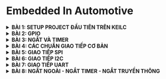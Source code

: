 # Embedded In Automotive

<details>
	<summary><strong>BÀI 1: SETUP PROJECT ĐẦU TIÊN TRÊN KEILC</strong></summary>

## BÀI 1: SETUP PROJECT ĐẦU TIÊN TRÊN KEILC
### 1. KeilC:
- Phần mềm được phát triển bởi công ti ARM.
- Tạo môi trường tạo ra để lập trình các ngôn ngữ C và Assembly. Có thể biên dịch các chương  
- Giúp biên dịch chương trình C/Assembly thành mã máy (.hex file) để máy tính có thể hiểu được và nạp vào các vi điều khiển.

### 2. Tạo project đầu tiên với KeilC
- Cần các thiết bị: STM32, ST-Link Driver
- Cài đặt thư viện chuẩn cho STM32, Tải Datasheet, Reference Manual.
- Các bước tạo project mới trên KeilC, thêm file và thư viện cần thiết. Các thao tác cơ bản trên KeilC (Build, Nạp, Debug Code,...).

### 3. Ví dụ Blink LED PC13
- Các bước thực hiện:
  + Cấp xung clock cho ngoại vi.
  + Cấu hình chân của ngoại vi.
  + Sử dụng ngoại vi.
- Tổng hợp địa chỉ các thanh ghi: ![image](https://github.com/user-attachments/assets/38423912-9bcc-4e0a-ab46-d0b449fa028f)
- B1: cấu hình thanh ghi RCC_APB2ENR để cấp clock cho ngoại vi:
  ![image](https://github.com/user-attachments/assets/ad4001c4-77c5-471e-9919-f072c1a13ad6)

  ```c
  #define RCC_APB2ENR	*((unsigned int *)0x40021018)
  RCC_APB2ENR |= (1 << 4); // Kich hoat xung clock cap cho GPIOC
  ```
- B2: Cấu hình chế độ chân PC13: Ta dặt chế độ là output push-pull có điện trở kéo lên
  ![image](https://github.com/user-attachments/assets/0517277f-a495-44c5-bcdd-ebea2092fc17)

  ```c
  #define GPIOC_CRH	*((unsigned int *)0x40011004)
  // MODE13[1:0] = 11: Output mode, max speed 50 MHz	
  GPIOC_CRH |= (1 << 20) | (1 << 21);

  // CNF13[1:0] = 00: General purpose output push-pull
  GPIOC_CRH &= ~((1 << 22) | (1 << 23));
  ```
- B3: Sử dụng ngoại vi: Ta lần lượt ghi điện áp ở chân PC13 là 1, 0 xen kẽ nhau sau khi delay 1 khoảng thời gian để blink led PC13. Ta sẽ thao tác ghi mức điện áp trên thanh ghi ODR.
  ```c
  #define GPIOC_ODR *((unsigned int*)0x4001100C)
  while(1){
	GPIOC_ODR |= 1 << 13; // LED tắt
	delay(10000000);
	GPIOC_ODR &= ~(1 << 13); // LED sáng
	delay(10000000);
  }
  ```
  Ta sử dụng vòng lặp để tạo hàm delay
  ```c
  void delay(unsigned int timedelay){ 
	for(unsigned int i = 0; i < timedelay; i++){}
  }
  ```
- Ngoài ra, ta còn có thể xây dựng 1 cấu trúc thanh ghi của các ngoại vi để làm việc với ác ngoại vi được thuận tiện hơn:
  ```c
  typedef struct
  {
    unsigned int CRL;
    unsigned int CRH;
    unsigned int IDR;
    unsigned int ODR;
    unsigned int BSRR;
    unsigned int BRR;
    unsigned int LCKR;
  } GPIO_TypeDef;

  typedef struct
  {
    unsigned int CR;
    unsigned int CFGR;
    unsigned int CIR;
    unsigned int APB2RSTR;
    unsigned int APB1RSTR;
    unsigned int AHBENR;
    unsigned int APB2ENR;
    unsigned int APB1ENR;
    unsigned int BDCR;
    unsigned int CSR;
  } RCC_TypeDef;
  ```
### 4. Tổng kết và mở rộng:
- Code trên thanh ghi giúp ltv hiểu rõ cách hoạt động chi tiết của từng ngoại vi, tăng hiệu xuất chương trình.
- Nhưng lập trình thanh ghi có thể trở nên khá phức tạp đối với các hệ thống lớn.
- Nên sử dụng thư viện chuẩn của STM32 với các API có sẵn và dễ tiếp cận.

</details>


<details>
	<summary><strong>BÀI 2: GPIO</strong></summary>
  
## BÀI 2: GPIO
### 1. Thư viện STM32F10x Standard Peripherals Firmware Library
Là 1 thư viện hoàn chỉnh được phát triển cho dòng STM32. Bao gồm đầy đủ driver cho tất cả các ngoại vi tiêu chuẩn.

Thư viện này bao gồm các hàm, cấu trúc dữ liệu và macro của các tính năng thiết bị ngoại vi STM32. 

### 2. Cấu hình và sử dụng ngoại vi (GPIO)
- Gồm 3 bước cơ bản: cấp clock cho ngoại vi --> cấu hình ngoại vi --> sử dụng ngoại vi
- Ta sử dụng thư viện SPL là 1 thư viện chuẩn của STM32 cung cấp các hàm và các định nghĩa giúp việc cấu hình và sử dụng ngoại vi dễ dàng và rõ ràng.
#### 2.1 Cấp clock cho ngoại vi:
Ta dựa vào sơ đồ khối dưới đây để xác định đường bus phù hợp để cấp clock cho ngoại vi tương ứng: ![image](https://github.com/user-attachments/assets/a95e5397-0f2f-4043-b6ab-59422440586c)
Module RCC (Reset and Clock Control) cung cấp các hàm để cấu hình xung clock.
```c
RCC_APB1PeriphClockCmd(uint32_t RCC_APB1Periph, FunctionalState NewState)

RCC_APB2PeriphClockCmd(uint32_t RCC_APB2Periph, FunctionalState NewState)
	
RCC_AHBPeriphClockCmd(uint32_t RCC_AHBPeriph, FunctionalState NewState)
```
- Các hàm này nhận 2 tham số: 
  + `RCC_APB1Periph`, `RCC_APB2Periph`, `RCC_AHBPeriph` là các ngoại vi muốn cấp clock. (Ví dụ
: RCC_APB2Periph_GPIOA, RCC_APB1Periph_CAN1,..)
  + `NewState` là giá trị quy định cấp (ENABLE) hay ngưng (DISABLE) xung clock cho ngoại vi đó.
#### 2.2 Cấu hình GPIO:
- Ta cấu hình các tham số cho GPIO được tổ chức trong struct GPIO_InitTypeDef:
  + `GPIO_Pin`: chọn chân muốn cấu hình,
  + `GPIO_Mode`: chọn chế độ của chân,
  + `GPIO_Speed`: chọn tốc độ chân.
- Có 8 chế độ của chân:

|Chế độ GPIO|Tên gọi|Mô tả|
|:----------|:------|:----|
|`GPIO_Mode_AIN`|**Analog Input**|Chân GPIO được cấu hình làm đầu vào analog. Thường được sử dụng cho các chức năng như ADC (Analog to Digital Converter).|
|`GPIO_Mode_IN_FLOATING`|**Floating Input**|Chân GPIO được cấu hình làm đầu vào và ở trạng thái nổi (không pull-up hay pull-down), nghĩa là chân không được kết nối cố định với mức cao (VDD) hoặc mức thấp (GND) thông qua điện trở.|
|`GPIO_Mode_IPD`|**Input Pull-Down**|Chân GPIO được cấu hình làm đầu vào với một điện trở pull-down nội bộ kích hoạt. Khi không có tín hiệu nào được áp dụng lên chân này, nó sẽ được kéo về mức thấp (GND).|
|`GPIO_Mode_IPU`|**Input Pull-Up**|Chân GPIO được cấu hình làm đầu vào với một điện trở pull-up nội bộ kích hoạt. Khi không có tín hiệu nào được áp dụng lên chân này, nó sẽ được kéo về mức cao (VDD).|
|`GPIO_Mode_Out_OD`|**Output Open-Drain**|Chân GPIO được cấu hình làm đầu ra với chế độ open-drain. Trong chế độ này, chân có thể được kéo xuống mức thấp, nhưng để đạt được mức cao, cần một điện trở pull-up ngoài hoặc từ một nguồn khác.|
|`GPIO_Mode_Out_PP`|**Output Push-Pull**|Chân GPIO được cấu hình làm đầu ra với chế độ push-pull. Trong chế độ này, chân có thể đạt được cả mức cao và mức thấp mà không cần bất kỳ phần cứng bổ sung nào.|
|`GPIO_Mode_AF_OD`|**Alternate Function Open-Drain**|Chân GPIO được cấu hình để hoạt động trong một chức năng thay thế (như USART, I2C,...) và sử dụng chế độ open-drain.|
|`GPIO_Mode_AF_PP`|**Alternate Function Push-Pull**|Chân GPIO được cấu hình để hoạt động trong một chức năng thay thế và sử dụng chế độ push-pull.|
  
- Có 3 mức tốc độ cho chân: GPIO_Speed_10MHz, GPIO_Speed_2MHz, GPIO_Speed_50MHz (Tốc độ nhanh nhất).
- Dùng hàm **GPIO_Init (GPIO_TypeDef, GPIO_InitStruct)** để khởi tạo GPIO:
  + `GPIO_TypeDef`: GPIO cần cấu hình
  + `GPIO_InitStruct`: Con trỏ trỏ tới biến TypeDef (Struct) vừa được khởi tạo

#### 2.3 Sử dụng ngoại vi:
Ta có 1 số hàm thông dụng để sử dụng ngoại vi

```c
uint8_t GPIO_ReadInputDataBit(GPIO_TypeDef* GPIOx, uint16_t GPIO_Pin);
\\Đọc giá trị 1 chân trong GPIO được cấu hình là INPUT
uint16_t GPIO_ReadInputData(GPIO_TypeDef* GPIOx);
\\Đọc giá trị nguyên GPIO được cấu hình là INPUT
uint8_t GPIO_ReadOutputDataBit(GPIO_TypeDef* GPIOx, uint16_t GPIO_Pin);
\\Đọc giá trị 1 chân trong GPIO được cấu hình là OUTPUT
uint16_t GPIO_ReadOutputData(GPIO_TypeDef* GPIOx);
\\Đọc giá trị nguyên GPIO được cấu hình là OUTPUT
void GPIO_SetBits(GPIO_TypeDef* GPIOx, uint16_t GPIO_Pin);
\\Cho giá trị điện áp của 1 chân trong GPIO = 1
void GPIO_ResetBits(GPIO_TypeDef* GPIOx, uint16_t GPIO_Pin);
\\Cho giá trị điện áp của 1 chân trong GPIO = 0
void GPIO_WriteBit(GPIO_TypeDef* GPIOx, uint16_t GPIO_Pin, BitAction BitVal);
\\Ghi giá trị "BitVal" vào 1 chân trong GPIO
void GPIO_Write(GPIO_TypeDef* GPIOx, uint16_t PortVal);
\\Ghi giá trị "PortVal" vào nguyên GPIO

```

**Ví dụ 1**: Blink LED PC13
```c
while(1){
	GPIO_SetBits(GPIOC, GPIO_Pin_13); // Ghi 1 ra PC13
	delay(10000000);
	GPIO_ResetBits(GPIOC, GPIO_Pin_13);// Ghi 0 ra PC13
	delay(10000000);
}
```
**Ví dụ 2**: Đọc trạng thái nút nhấn:
```c
// Cấu hình
void GPIO_Init(){
	GPIO_InitTypeDef GPIO_InitStruct;
	GPIO_InitStruct.GPIO_Pin = GPIO_Pin_0;
	GPIO_InitStruct.GPIO_Mode = GPIO_Mode_IPU;
	GPIO_InitStruct.GPIO_Speed = GPIO_Speed_50MHz;
		
	GPIO_Init(GPIOA, &GPIO_InitStruct);
}

// Điều khiển
void Control(){
	if(GPIO_ReadInputDataBit(GPIOA, GPIO_Pin_0) == 0){
		while(GPIO_ReadInputDataBit(GPIOA, GPIO_Pin_0) == 0);
		if(GPIO_ReadOutputDataBit(GPIOC, GPIO_Pin_13)){
			GPIO_ResetBits(GPIOC, GPIO_Pin_13);
		} else {
			GPIO_SetBits(GPIOC, GPIO_Pin_13);
		}
	}

}

```

 </details>


<details>
	<summary><strong>BÀI 3: NGẮT VÀ TIMER</strong></summary>
  
## BÀI 3: NGẮT VÀ TIMER
### 1. Ngắt
- Ngắt là 1 sự kiện khẩn cấp xảy ra trong hay ngoài vi điều khiển. Nó yêu cầu MCU phải dừng chương trình chính và thực thi chương trình ngắt (trình phục vụ ngắt).
- Trình phục vụ ngắt (Interrupt Service Routine - ISR) là một đoạn chương trình được thực hiện khi ngắt xảy ra. Địa chỉ trong bộ nhớ của ISR là "Vector ngắt".
- Có 4 loại ngắt thông dụng:
  + Ngắt ngoài: Xảy ra khi có sự thay đổi điện áp ở các chân GPIO cấu hình làm ngõ vào ngắt. Gồm 4 dạng: HIGH, LOW, RISING, FALLING tương ứng với các mức và sự thay đổi lên xuống của điện áp.
  + Ngắt timer: Xảy ra khi thanh ghi trong bộ đếm Timer bị tràn, khi đó giá trị thanh ghi sẽ bị reset để tạo ngắt tiếp theo.
  + Ngắt truyền thông: Xảy ra khi có sự kiện truyền thông (truyền và nhận dữ liệu) từ 2 hay nhiều thiết bị. Thường sử dụng cho các giao thức như SPI,UART, I2C để truyền nhận dữ liệu chính xác.
- Thanh ghi PC: là thanh ghi trỏ tới địa chỉ lệnh tiếp theo được thực thi.
- Độ ưu tiên ngắt: các ngắt có độ ưu tiên khác nhau. Trên STM32, số thứ tự ngắt càng thấp thì ngắt càng được ưu tiên Độ ưu tiên ngắt có thể lập trình được.

### 2. Timer
- Là 1 mạch logic được thiết kế trong STM32 dùng để đếm chu kì xung clock.
- STM32F103 có 7 timer.
- Cấu hình cho Timer: Ta cấu hình các thành phần trong struct TIM_TimeBaseInitTypeDef
  + TIM_Prescaler: Cấu hình bộ chia tầng số, quy định sau bao nhiêu xung clk thì đếm lên 1 lần.
  + TIM_CounterMode: Chỉ định chế độ đếm là đếm lên hay đếm xuống (TIM_CounterMode_Up: đếm lên, TIM_CounterMode_Down: đếm xuống).
  + TIM_Period: Chỉ định 1 chu kì của bộ đếm (đếm đến bao nhiêu xung thì reset).
  + TIM_ClockDivision: Cấu hình bộ chia xung (thường dùng TIM_CKD_DIV1: chia cho 1), (fTimer = fSystem/TIM_ClockDivision; trong đó fSystem: tần số hệ thống - 72MHz, fTimer: Tần số của Timer).
   
Ví dụ:

```c
// Đầu tiên, ta cần cấp clk cho Timer hoạt động
// Ta dùng TIM2
void RCC_Config(){
	RCC_APB1PeriphClockCmd(RCC_APB1Periph_TIM2, ENABLE);
}

// Cấu hình cho TIMER
void TIM_Config(){
	TIM_TimeBaseInitTypeDef TIM_InitStruct;
	TIM_InitStruct.TIM_ClockDivision = TIM_CKD_DIV1;     // fTimer = 72MHz
	TIM_InitStruct.TIM_Prescaler = 7200 - 1;	      // 7200 xung clk thì đếm lên 1 lần --> sau 7200/fTimer = 7200/72000000 = 0.1 (ms)
	TIM_InitStruct.TIM_Period = 0xFFFF;                  // Chu kì reset: 0xFFFF - 65535
	TIM_InitStruct.TIM_CounterMode = TIM_CounterMode_Up; // Chế độ đếm lên
	
	TIM_TimeBaseInit(TIM2, &TIM_InitStruct);             // Hàm lưu cấu hình của Timer
	TIM_Cmd(TIM2, ENABLE);                               // Bật timer 2
}
```

Ngoài ra còn 2 hàm:
```c
void TIM_SetCounter(TIM_TypeDef* TIMx, uint16_t Counter);
// Đặt giá trị ban đầu cho timer

uint16_t TIM_GetCounter(TIM_TypeDef* TIMx);
// Lấy giá trị đếm hiện tại của timer
```

Ví dụ: Ta thiết kế hàm delay_ms, tham số truyền vào là thời gian delay (đơn vị ms)

```c
void delay_ms(uint32_t time){
	TIM_SetCounter(TIM2, 0);
	while(TIM_GetCounter(TIM2) < time * 10){}
}

``` 

 </details>


 <details>
	<summary><strong>BÀI 4: CÁC CHUẨN GIAO TIẾP CƠ BẢN</strong></summary>

## Bài 4: Các chuẩn giao tiếp cơ bản
### 1. Sơ lược về vấn đề truyển nhận dữ liệu:
- Truyền nhận dữ liệu trong vi điều khiển (MCU) là quá trình trao đổi tín hiệu điện áp giữa các chân (pin) của MCU.
- Do đó khi MCU A muốn truyền dữ liệu cho 1 MCU B, dữ liệu sẽ được đổi thành các tín hiệu điện áp tương ứng trên các chân mà 2 MCU giao tiếp.
![image](https://github.com/user-attachments/assets/d3fd3596-88b3-4c8b-b55a-f2934eb0b8ba)

### 2. SPI
- SPI (Serial Peripheral Interface) hay còn gọi là giao diện ngoại vi nối tiếp, được phát triển bởi hãng Motorola.
- Hoạt động ở chế độ song công toàn phần, có thể truyền và nhận ở cùng 1 thời điểm.
- Là giao tiếp đồng bộ nối tiếp, quá trình truyền nhận đều được đồng bộ với xung clock sinh bởi Master.
- Một Master có thể giao tiếp được nhiều Slave.
- Sử dụng 4 dây để giao tiếp:
  + **SCK** (Serial clock): xung clock tạo bởi Master cung cấp cho slave.
  + **MISO** (Master in - Slave out): Tín hiệu tạo bởi thiết bị Slave và nhận bởi thiết bị Master.
  + **MOSI** (Master out - Slave in): Tín hiệu tạo bởi thiết bị Master và nhận bởi thiết bị Slave.
  + **SS** (Slave Select) / **CS** (Chip Select): Chọn thiết bị slave cụ thể để giao tiếp. Để chọn slave giao tiếp với Master cần chủ động kéo đường SS tương ứng xuống mức thấp (0/low)
![image](https://github.com/user-attachments/assets/7a0c5de3-4c3d-44be-8560-d2882bdbeaf7)

- Quá trình truyền dữ liệu:
  + Master kéo chân CS của slave muốn truyền xuongs 0 để báo hiệu bắt đầu truyền nhận.
  + Master sẽ cung cấp xung clock. Với mối xung clock, 1 bit sẽ được truyền bởi Master và 1 bit sẽ được truyền bởi slave.
  + Các thanh ghi cập nhật lại giá trị và dịch trái 1 bit.
  + Lặp lại quá trình trên cho đến khi truyền đủ 8 bit trong thanh ghi.
![image](https://github.com/user-attachments/assets/f12b6222-9b6d-49fa-bb04-81ebbf8b719d)

- Có tất cả 4 chế độ hoạt động phụ thuộc vào 2 tham số CPOL (Clock Polarity) và CPHA (Clock Phase).
  + CPOL: bằng 0 --> Xung clock ban đầu ở mức 0, bằng 1 --> Xung clock ban đầu ở mức 1.
  + CPHA: bằng 0 --> Đọc dữ liệu ở cạnh thứ nhất, truyền dữ liệu ở cạnh thứ 2; bằng 1 --> Đọc dữ liệu ở cạnh thứ hai, truyền dữ liệu ở cạnh thứ nhất.

| SPI Mode | CPOL | CPHA | Hoạt động|
| :---: | :---: | :---: | :---: |
| 1 | 0 | 0 | xung nhịp ở mức thấp và dữ liệu được lấy mẫu khi cạnh lên (mặc định) |
| 2 | 0 | 1 | xung nhịp ở mức thấp và dữ liệu được lấy mẫu khi cạnh xuống |
| 3 | 1 | 0 | xung nhịp ở mức cao và dữ liệu được lấy mẫu khi cạnh lên |
| 4 | 1 | 1 | xung nhịp ở mức cao và dữ liệu được lấy mẫu khi cạnh xuống |

![image](https://github.com/user-attachments/assets/e677dc34-4e27-41f9-ad10-27c2ec02f73c)

- Ưu điểm và nhược điểm:
  + **Ưu điểm**: cho phép truyền dữ liệu với tốc độ rất nhanh, thường đạt được tốc độ Mbps hoặc thậm chí hàng chục Mbps; quá trình truyền ít bị lỗi do đồng bộ xung clock giữa Master và Slave; Có thể giao tiếp với nhiều Slave cùng lúc và giao tiếp song công (truyền nhận đồng thời).
  + **Nhược điểm**: Cần nhiều kết nối dây (4 dây), tốn tài nguyên phần cứng khi muốn giao tiếp với nhiều slave; Khoảng cách truyền ngắn.

### 3. UART
- UART (Universal Asynchronous Receiver-Transmitter) là một giao thức truyền thông phần cứng dùng giao tiếp nối tiếp không đồng bộ và có thể cấu hình được tốc độ.
- Là chuẩn giao tiếp nối tiếp, chỉ có 2 thiết bị giao tiếp với nhau.
- Sử dụng 2 dây giao tiếp là **Tx** (Truyền) và **Rx** (Nhận).
![image](https://github.com/user-attachments/assets/573b9eb6-2253-48f5-b9d5-9303a77aa063)

- Tốc độ truyền: được đặt ở 1 số chuẩn, gọi là Baudrate = Số bit truyền / 1s, đồng bộ giữa Slave và Master (Ví dụ: 9600, 19200,38400,... Các tốc độ khác nhau tùy thuộc vào ứng dụng hệ thống sử dụng).
- Có 3 chế độ truyền:
  + Simplex: Chỉ tiến hành giao tiếp một chiều.
  + Half duplex: Dữ liệu sẽ đi theo một hướng tại 1 thời điểm.
  + Full duplex: Thực hiện giao tiếp đồng thời đến và đi từ mỗi master và slave.
- Quá trình truyền nhận dữ liệu: Dữ liệu được truyền sẽ đóng thành các gói (packet), bao gồm
  + Start: 1 bit bắt đâu.
  + Bit dữ liệu: 5 - 9 bit.
  + Parity Bit (Bit chẵn lẽ): để kiểm tra lỗi bit khi truyền, gồm 2 quy luật
    * Quy luật chẵn: Thêm một bit '0' hoặc '1' để số bit '1' là số chẵn.
    * Quy luật lẻ: Thêm một bit '0' hoặc '1' để số bit '1' là số lẻ.

![image](https://github.com/user-attachments/assets/a682257e-88f0-4604-889a-8524a3210be5)

- **Ưu điểm và nhược điểm**:
  + **Ưu điểm**:
    * Đơn giản phổ biến.
    * Tốc độ có thể điều chỉnh linh hoạt.
    * Tiết kiệm phần cứng (chỉ dùng 2 dây để giao tiếp).
  + **Nhược điểm**:
    * Tốc độ truyền thấp hơn so với SPI.
    * Chỉ hỗ trợ giao tiếp đơn Master, đơn Slave.
    * Chỉ kiểm tra được số lẻ bit lỗi.

### 4. I2C
- Là chuẩn giao tiếp đồng bộ, nối tiếp (dữ liệu truyền từng bit theo 1 đường SDA duy nhất).
- Hoạt động ở chế độ bán song công (half duplex) vì tại 1 thời điểm chỉ có thể nhận hoặc truyền dữ liệu.
- Một Master có thể giao tiếp với nhiều Slave hoặc nhiều Master giao tiếp với 1 Slave.
- Sử dụng 2 dây để giao tiếp:
  + **SCL** (Serial Clock): Tín hiệu xung nhịp đồng bộ giữa Master và Slave được Master tạo ra.
  + **SDA** (Serial Data): Đường truyền và nhận dữ liệu giữa Master và Slave.

- Các bước truyền/nhận dữ liệu: dữ liệu trong I2C được truyền trong các tin nhắn được chia thành các khung dữ liệu như hình dưới đây:
![image](https://github.com/user-attachments/assets/aa2aa8e9-901d-48b8-8ac9-90ca890b5152)

  + **B1**: Master gửi điều kiện khởi động (Start) là chân SDA xuống mức 0 trước chân SCL.
  + **B2**: Master gửi 7 hoặc 10 bit địa chỉ để tìm Slave mà nó muốn giao tiếp.
  + **B3**: Bit R/W được gửi đi nếu bằng '0' khi Master muốn gửi dữ liệu đến Slave, '1' nếu muốn đọc dữ liệu từ Slave.
  + **B4**: Nếu địa chỉ được gửi đi trùng với địa chỉ của 1 Slave nào đó thì Slave đó sẽ gửi ACK (bit '0'), nếu không có Slave nào nhận thì sẽ giữ nguyên NACK (bit '1').
  + **B5**: Sau khi chọn được Slave để giao tiếp, Master sẽ đọc/gửi dữ liệu lần lượt một khung 8 bit từ/đến Slave, sau mỗi khung sẽ có một bit ACK được Slave phản hồi về cho Master (nếu ghi dữ liệu), hoặc Master gửi cho Slave (khi đọc dữ liệu) để xác nhận đã gửi/nhận thành công hay không.
  + **B6**: Gửi điều khiện Stop để kết thúc truyền nhận dữ liệu: chân SDA lên mức 1 trước chân SCL (Lưu ý: khi nhận được tín hiệu NACK thì bất cứ lúc nào cũng có thể nhảy đến bước 6 để kết thúc truyền nhận dữ liệu).
![image](https://github.com/user-attachments/assets/8bc49ba9-daf8-41f3-b4bb-5d08d5ffdbab)

- **Lưu ý khi dùng nhiều Master giao tiếp với 1 Slave**: có thể xảy ra sự cố khi 2 hay nhiều Master cùng gửi/nhận dữ liệu cùng lúc qua đường SDA. Lúc đó cần phát hiện xem đường SDA cao hay thấp trước khi truyền tin nhắn. Nếu SDA cao thì có thể truyền tin nhắn an toàn, ngược lại thì có 1 Master khác đang có quyền điều khiển bus nên các Master còn lại phải chờ.

- **Ưu điểm và nhược điểm**:
  + **Ưu điểm**:
    * Tiết kiệm phần cứng (2 dây).
    * Hỗ trợ giao tiếp với nhiều Slave hoặc nhiều Master.
  + **Nhược điểm**:
    * Tốc độ truyền thấp.
    * Quản lý địa chỉ phức tạp.
    * Khoảng cách truyền ngắn.

  </details>

 <details>
	<summary><strong>BÀI 5: GIAO TIẾP SPI</strong></summary>

## Bài 5: Giao tiếp SPI
### 1. SPI Software:
- Là 1 cách thức mô phỏng hoạt động của giao thức truyền thông SPI sử dụng GPIO của vi điều khiển.
- Các bước cấu hình mô phỏng:
  + B1: Xác định các chân GPIO.
  + B2: Cấu hình GPIO.
  + B3: Khởi tạo các chân cho SPI

#### a. Xác định các chân GPIO:
Giao tiếp SPI có 4 chân cơ bản:
- SCK: Xung clock đồng bộ được tạo bởi Master để đồng bộ tín hiệu truyền nhận dữ liệu giữa Master và Slave.
- MOSI (Master out Slave in): Tín hiệu để Master truyền dữ liệu cho Slave.
- MISO (Master in Slave out): nhận dữ liệu từ Slave truyền cho Master.
- CS (Chip select): Chọn thiết bị Slave cụ thể để giao tiếp. Để chọn Slave để giao tiếp, Master chủ động kéo đường dây tín hiệu xuống mức 0.
- Ta định nghĩa các chân trên ứng với các GPIO sau: 
```c
#define SPI_SCK_Pin GPIO_Pin_0
#define SPI_MISO_Pin GPIO_Pin_1
#define SPI_MOSI_Pin GPIO_Pin_2
#define SPI_CS_Pin GPIO_Pin_3
#define SPI_GPIO GPIOA
#define SPI_RCC RCC_APB2Periph_GPIOA
```

#### b. Cấu hình GPIO:
Cấp xung cho các GPIO và TIM2 để tạo hàm delay:
```c
void RCC_Config(){
	RCC_APB2PeriphClockCmd(SPI_RCC, ENABLE);
	RCC_APB1PeriphClockCmd(RCC_APB1Periph_TIM2, ENABLE);
}
```

Đối với Master:
```c
void GPIO_Config(){
	GPIO_InitTypeDef GPIO_InitStructure;
	GPIO_InitStructure.GPIO_Pin = SPI_SCK_Pin | SPI_MOSI_Pin | SPI_CS_Pin;
	GPIO_InitStructure.GPIO_Mode = GPIO_Mode_Out_PP;
	GPIO_InitStructure.GPIO_Speed = GPIO_Speed_50MHz;
	GPIO_Init(SPI_GPIO, &GPIO_InitStructure);
	
	GPIO_InitStructure.GPIO_Pin = SPI_MISO_Pin;
	GPIO_InitStructure.GPIO_Mode = GPIO_Mode_IN_FLOATING;
	GPIO_InitStructure.GPIO_Speed = GPIO_Speed_50MHz;
	GPIO_Init(SPI_GPIO, &GPIO_InitStructure);
}

```
Đối với Slave
```c

void GPIO_Config(){
	GPIO_InitTypeDef GPIO_InitStructure;
	GPIO_InitStructure.GPIO_Pin = SPI_SCK_Pin | SPI_MOSI_Pin | SPI_CS_Pin;
	GPIO_InitStructure.GPIO_Mode = GPIO_Mode_IN_FLOATING;
	GPIO_InitStructure.GPIO_Speed = GPIO_Speed_50MHz;
	GPIO_Init(SPI_GPIO, &GPIO_InitStructure);
	
	GPIO_InitStructure.GPIO_Pin = SPI_MISO_Pin;
	GPIO_InitStructure.GPIO_Mode = GPIO_Mode_Out_PP;
	GPIO_InitStructure.GPIO_Speed = GPIO_Speed_50MHz;
	GPIO_Init(SPI_GPIO, &GPIO_InitStructure);
}
```

Tạo xung clock:
```c
void Clock(){
	GPIO_WriteBit(SPI_GPIO, SPI_SCK_Pin, Bit_SET);
	delay_ms(4);
	GPIO_WriteBit(SPI_GPIO, SPI_SCK_Pin, Bit_RESET);
	delay_ms(4);
}
```
#### c. Khởi tạo các chân cho SPI:
```c
void SPI_Init(){
	GPIO_WriteBit(SPI_GPIO, SPI_SCK_Pin, Bit_RESET);
	GPIO_WriteBit(SPI_GPIO, SPI_CS_Pin, Bit_SET);
	GPIO_WriteBit(SPI_GPIO, SPI_MISO_Pin, Bit_RESET);
	GPIO_WriteBit(SPI_GPIO, SPI_MOSI_Pin, Bit_RESET);
}
```

#### d. Hàm truyền và nhận dữ liệu:
- Hàm truyền: truyền lần lượt 8 bit trong byte dữ liệu, quá trình truyền như sau:
  + Kéo CS xuống 0:
    * Truyền 1 bit.
    * Dịch 1 bit.
    * Gửi clock().
  + Kéo CS lên 1.
```c
void SPI_Master_Transmit(uint8_t u8Data){	//0b10010000
	uint8_t u8Mask = 0x80;	// 0b10000000
	uint8_t tempData;
	GPIO_WriteBit(SPI_GPIO, SPI_CS_Pin, Bit_RESET);
	delay_ms(1);
	for(int i = 0; i < 8; i++){
		tempData = u8Data & u8Mask;
		if(tempData){
			GPIO_WriteBit(SPI_GPIO, SPI_MOSI_Pin, Bit_SET);
			delay_ms(1);
		} else{
			GPIO_WriteBit(SPI_GPIO, SPI_MOSI_Pin, Bit_RESET);
			delay_ms(1);
		}
		u8Data = u8Data << 1;
		Clock();
	}
	GPIO_WriteBit(SPI_GPIO, SPI_CS_Pin, Bit_SET);
	delay_ms(1);
}
```



- Hàm nhận: Nhận 8 bit dữ liệu theo các bước sau:
  + Kiểm tra CS == 0 để nhận biết bắt đầu quá trình giao tiếp.
    * Kiểm tra clock == 1 để bắt đầu nhận dữ liệu.
    * Đọc Data trên chân MOSI, đồng thời lưu lại vào 1 biến.
    * Dịch sang trái 1 bit.
    * Chờ cho clock == 1 lần nữa, lặp lại các bước trên.
  + Kiểm tra CS == 1 để kết thúc quá trình giao tiếp.

```c
uint8_t SPI_Slave_Receive(void){
	uint8_t dataReceive = 0x00;	//0b0000 0000
	uint8_t temp = 0x00;
	while(GPIO_ReadInputDataBit(SPI_GPIO, SPI_CS_Pin));
	while(!GPIO_ReadInputDataBit(SPI_GPIO, SPI_SCK_Pin));
	for(int i = 0; i < 8; i++){ 
		if(GPIO_ReadInputDataBit(SPI_GPIO, SPI_SCK_Pin)){
			while (GPIO_ReadInputDataBit(SPI_GPIO, SPI_SCK_Pin)){
				temp = GPIO_ReadInputDataBit(SPI_GPIO, SPI_MOSI_Pin);
			}
			dataReceive <<= 1;
			dataReceive |= temp;
    		}
		while(!GPIO_ReadInputDataBit(SPI_GPIO, SPI_SCK_Pin));
	}
	while(!GPIO_ReadInputDataBit(SPI_GPIO, SPI_CS_Pin));
	return dataReceive;
}
```
### 2. SPI Hardware:
Trên mỗi vi điều khiển đều tích hợp modun giao tiếp SPI, được điều khiển bởi các thanh ghi, phần cứng GPIO khác nhau gọi là SPI cứng. STM32F1 có 2 khối SPI được tích hợp là SPI1 ở APB2 và SPI2 ở PAB1. Các khối này đều được xây dựng các kết nối, driver và các hàm riêng trong bộ thư viện chuẩn.
#### 1. Cấu hình GPIO cho SPI
STM32F1 đã cấu hình sẵn các chân phục vụ cho giao tiếp SPI, ta chỉ cần định nghĩa đúng với chức năng của chúng. Ở đây ta sử dụng SPI1, định nghĩa như sau:
```c
#define SPI1_NSS 	GPIO_Pin_4
#define SPI1_SCK	GPIO_Pin_5
#define SPI1_MISO 	GPIO_Pin_6
#define SPI1_MOSI 	GPIO_Pin_7
#define SPI1_GPIO 	GPIOA
```

Cấu hình GPIO:
```c
void GPIO_Cofig(){
	GPIO_InitTypeDef GPIO_InitStructure;
	
	GPIO_InitStructure.GPIO_Pin = SPI1_NSS| SPI1_SCK| SPI1_MISO| SPI1_MOSI; // Tất cả các chân cần cấu hình
	GPIO_InitStructure.GPIO_Speed = GPIO_Speed_50MHz;
	GPIO_InitStructure.GPIO_Mode = GPIO_Mode_AF_PP; // Ta thiết lập chế độ Alternate Function Push-Pull (cấu hình các chân hoạt động trong 1 chức năng thay thế vầ sử dụng chế độ push-pull).
	GPIO_Init(SPI1_GPIO, &GPIO_InitStructure);
}
```

#### 2. Cấu hình SPI
Tương tự các ngoại vi khác, các tham số SPI được cấu hình trong struct SPI_InitTypedef:
- `SPI_Mode`: Quy định chế độ hoạt động của thiết bị SPI. 
- `SPI_Direction`: Quy định kiểu truyền của thiết bị.
- `SPI_BaudRatePrescaler`: Hệ số chia clock cấp cho Module SPI.
- `SPI_CPOL`: Cấu hình cực tính của SCK . Có 2 chế độ:
  + `SPI_CPOL_Low`: Cực tính mức 0 khi SCK không truyền xung.
  + `SPI_CPOL_High`: Cực tính mức 1 khi SCK không truyền xung.
- `SPI_CPHA`: Cấu hình chế độ hoạt động của SCK. Có 2 chế độ:
  + `SPI_CPHA_1Edge`: Tín hiệu truyền đi ở cạnh xung đầu tiên.
  + `SPI_CPHA_2Edge`: Tín hiệu truyền đi ở cạnh xung thứ hai.
- `SPI_DataSize`: Cấu hình số bit truyền. 8 hoặc 16 bit.
- `SPI_FirstBit`: Cấu hình chiều truyền của các bit là MSB hay LSB.
- `SPI_CRCPolynomial`: Cấu hình số bit CheckSum cho SPI.
- `SPI_NSS`: Cấu hình chân SS là điều khiển bằng thiết bị hay phần mềm.

Hàm cấu hình tham số SPI:

- Cấu hình Master:
```c
void SPI_Config(){
	SPI_InitTypeDef SPI_InitStructure;
	SPI_InitStructure.SPI_Mode = SPI_Mode_Master; // Cấu hình cho Master
	SPI_InitStructure.SPI_Direction = SPI_Direction_2Lines_FullDuplex; // Chế độ xong công
	SPI_InitStructure.SPI_BaudRatePrescaler = SPI_BaudRatePrescaler_16; // chia tầng số 72Mhz/16
	SPI_InitStructure.SPI_CPOL = SPI_CPOL_Low; // Cực tính mức 0 khi SCK không truyền xung
	SPI_InitStructure.SPI_CPHA = SPI_CPHA_1Edge; // Tín hiệu truyền ở cạnh xung đầu tiên
	SPI_InitStructure.SPI_DataSize = SPI_DataSize_8b; // Kích thước Data = 8 bit
	SPI_InitStructure.SPI_FirstBit = SPI_FirstBit_LSB; // Truyền Data từ trái qua phải
	SPI_InitStructure.SPI_CRCPolynomial = 7; // 7 bit checksum
	SPI_InitStructure.SPI_NSS = SPI_NSS_Soft; // Điều khiển chân CS bằng phần mềm.
	
	SPI_Init(SPI1, &SPI_InitStructure);
	SPI_Cmd(SPI1, ENABLE);
}
```
- Cấu hình Slave:
```c
void SPI_Config(){
	SPI_InitTypeDef SPI_InitStructure;
	SPI_InitStructure.SPI_BaudRatePrescaler = SPI_BaudRatePrescaler_16; // chia tầng số 72Mhz/16
	SPI_InitStructure.SPI_CPHA = SPI_CPHA_2Edge; // Tín hiệu truyền ở cạnh xung thứ 2 để tránh xung đột vì Master truyền ở cạnh xung đầu tiên.
	SPI_InitStructure.SPI_CPOL = SPI_CPOL_Low; // Cực tính mức 0 khi SCK không truyền xung
	SPI_InitStructure.SPI_DataSize = SPI_DataSize_8b; // Nhận 8 bit
	SPI_InitStructure.SPI_Direction = SPI_Direction_2Lines_FullDuplex; // Song công
	SPI_InitStructure.SPI_FirstBit = SPI_FirstBit_MSB; // Truyền Data từ phải qua trái
	SPI_InitStructure.SPI_Mode = SPI_Mode_Slave; // Cấu hình Slave
	SPI_InitStructure.SPI_NSS = SPI_NSS_Soft; // Điều khiển chân CS bằng phần mềm.
	
	SPI_Init(SPI1, &SPI_InitStructure);
	SPI_Cmd(SPI1, ENABLE);
}
```

#### 3. Các hàm thông dụng và Hàm truyền nhận dữ liệu:
- Hàm SPI_I2S_SendData(SPI_TypeDef* SPIx, uint16_t Data), tùy vào cấu hình datasize là 8 hay 16 bit sẽ truyền đi 8 hoặc 16 bit dữ liệu. Hàm nhận 2 tham số là bộ SPI sử dụng và data cần truyền.
- Hàm SPI_I2S_ReceiveData(SPI_TypeDef* SPIx) trả về giá trị đọc được trên SPIx. Hàm trả về 8 hoặc 16 bit data.
- Hàm SPI_I2S_GetFlagStatus(SPI_TypeDef* SPIx, uint16_t SPI_I2S_FLAG) trả về giá trị 1 cờ trong thanh ghi của SPI. Các cờ thường được dùng:
  + SPI_I2S_FLAG_TXE: Cờ báo truyền, cờ này sẽ set lên 1 khi truyền xong data trong buffer.
  + SPI_I2S_FLAG_RXNE: Cờ báo nhận, cờ này set lên 1 khi nhận xong data.
  + SPI_I2S_FLAG_BSY: Cờ báo bận,set lên 1 khi SPI đang bận truyền nhận.

Các hàm truyền nhận có thể viết như sau:

**Lưu ý**: Vì cấu hình NSS soft nên khi truyền, ta phải chủ động kéo SS xuống Low bằng phần mềm:

- Hàm truyền:
```c
void SPI_Send1Byte(uint8_t data){
    GPIO_WriteBit(SPI1_GPIO, SPI1_NSS, Bit_RESET); // Kéo chân CS xuống 0, bắt đầu quá trình truyền
   
    SPI_I2S_SendData(SPI1, data); // Truyền data thông qua bộ SPI1
    while(SPI_I2S_GetFlagStatus(SPI1, SPI_I2S_FLAG_TXE)==0); // Chờ đến khi Data trong buffer truyền xong, cờ SPI_I2S_FLAG_TXE sẽ bằng 1
   
    GPIO_WriteBit(SPI1_GPIO, SPI1_NSS, Bit_SET); // Kéo chân CS lên 1, kết thúc quá trình truyền
}
```

- Hàm nhận:
```c
uint8_t SPI_Receive1Byte(void){
    uint8_t temp;
    while(SPI_I2S_GetFlagStatus(SPI1, SPI_I2S_FLAG_BSY)==1);  // Chờ đến khi bộ SPI1 rảnh, khi cờ SPI_I2S_FLAG_BSY bằng 0
    temp = (uint8_t)SPI_I2S_ReceiveData(SPI1); // Tiến hành đọc data nhận được từ bộ SPI1 và lưu vào biến temp
    while(SPI_I2S_GetFlagStatus(SPI1, SPI_I2S_FLAG_RXNE)==0); // Chờ đến khi nhận xong data, khi đó cờ SPI_I2S_FLAG_RXNE = 1.
    return temp; // trả về data nhận được.
}

```

  </details>

 <details>
	<summary><strong>BÀI 6: GIAO TIẾP I2C</strong></summary>

## Bài 6: Giao tiếp I2C
### 1. I2C Software
#### a. Cấu hình GPIO cho I2C
Giao tiếp I2C sử dụng 2 chân truyền dữ liệu giữa các thiết bị:
- SDA: đường tín hiệu dữ liệu để truyền và nhận dữ liệu cho Master và Slave
- SCL: Đường tín hiệu mang xung nhịp clock để đồng bộ giữa Master và Slave

Giao thức I2C giao tiếp bán song công với khả năng giao tiếp nhiều Master và nhiều Slave.
![image](https://github.com/user-attachments/assets/0597b56f-2f90-4e51-994b-a57df2d5f389)

Định nghĩa và cấu hình các GPIO:
```c
// Định nghĩa các chân giao tiếp
#define I2C_SCL 	GPIO_Pin_6
#define I2C_SDA		GPIO_Pin_7
#define I2C_GPIO 	GPIOB

// Hàm cấp xung hoạt động cho timer và GPIO
void RCC_Config(){
	RCC_APB2PeriphClockCmd(RCC_APB2Periph_GPIOB, ENABLE);
	RCC_APB1PeriphClockCmd(RCC_APB1Periph_TIM2, ENABLE);
}

// Hàm cấu hình GPIO
void GPIO_Config(){
	GPIO_InitTypeDef GPIO_InitStructure;
	
	RCC_APB2PeriphClockCmd(RCC_APB2Periph_GPIOB, ENABLE);
	GPIO_InitStructure.GPIO_Mode = GPIO_Mode_Out_OD;
	GPIO_InitStructure.GPIO_Pin = I2C_SDA| I2C_SCL;
	GPIO_InitStructure.GPIO_Speed = GPIO_Speed_50MHz;
	
	GPIO_Init(I2C_GPIO, &GPIO_InitStructure);

```
#### b. Cấu hình I2C
![image](https://github.com/user-attachments/assets/db322a52-3f6c-4cd1-b4b1-dcc8dbddb303)

- Hàm khởi tạo I2C: các chân SDA và SCL đều được thiết lập ở mức cao
```c
void I2C_Config(){
	WRITE_SDA_1;
	delay_us(1);
	WRITE_SCL_1;
	delay_us(1);
}

```

- Các Macro được thiết lập sẵn cho việc điều khiển mức điện áp và đọc tín hiệu trên các chân SDA và SCL:
```c
#define WRITE_SDA_0 	GPIO_ResetBits(I2C_GPIO, I2C_SDA)
#define WRITE_SDA_1 	GPIO_SetBits(I2C_GPIO, I2C_SDA)
#define WRITE_SCL_0 	GPIO_ResetBits(I2C_GPIO, I2C_SCL)
#define WRITE_SCL_1 	GPIO_SetBits(I2C_GPIO, I2C_SCL)
#define READ_SDA_VAL 	GPIO_ReadInputDataBit(I2C_GPIO, I2C_SDA)
```

- Tín hiệu Start: SDA kéo xuống mức 0 trước SCL 1 khoảng delay nhỏ
```c
void I2C_Start(){
	
	WRITE_SCL_1;  	
	delay_us(3);	
	WRITE_SDA_1;
	delay_us(3);
	WRITE_SDA_0;	//SDA reset to 0 before SCL.
	delay_us(3);
	WRITE_SCL_0;
	delay_us(3);
}

```
- Tín hiệu Stop: SCL kéo lên trước SDA 1 khoảng delay nhỏ
```c
void I2C_Stop(){
	
	WRITE_SDA_0;
	delay_us(3);
	WRITE_SCL_1; 	//SCL set to 1 before SDA.
	delay_us(3);
	WRITE_SDA_1;
	delay_us(3);
}

```

#### c. Hàm truyền và hàm nhận
- Qúa trình truyền nhận dữ liệu: Master truyền lần lượt 7/10 bit địa chỉ + 1 bit R/W trên đường SDA để chỉ định địa chỉ slave cần giao tiếp, đồng thời nhận lại ACK từ Slave xác nhận tồn tại Slave giao tiếp. Sau đó Master mới tổ chức truyền từng 8 bit dữ liệu đến cho Slave, đồng thời nhận lại phản hồi ACK tương ứng từ Slave.

- Hàm truyền: truyền lần lượt 8 bitr trong byte dữ liệu:
  + Truyền 1 bit.
  + Tạo 1 clock.
  + Dịch 1 bit.
  
  Chờ nhận ACK ở xung thứ 9.
```c
status I2C_Write(uint8_t u8Data){	
	uint8_t i;
	status stRet;
	for(int i=0; i< 8; i++){	//Write byte data.
		if (u8Data & 0x80) {
			WRITE_SDA_1;
		} else {
			WRITE_SDA_0;
		}
		delay_us(3);
		WRITE_SCL_1;
		delay_us(5);
		WRITE_SCL_0;
		delay_us(2);
		u8Data <<= 1;
	}
	WRITE_SDA_1;					
	delay_us(3);
	WRITE_SCL_1;		
	delay_us(3);
	
	if (READ_SDA_VAL) {	
		stRet = NOT_OK;				
	} else {
		stRet = OK;					
	}
	delay_us(2);
	WRITE_SCL_0;
	delay_us(5);
	
	return stRet;
}
```

- Hàm nhận: Nhận lần lượt 8 bit dữ liệu trên đường SDA
  + Kéo SDA lên 1 để đọc dữ liệu:
    * Đọc Data trên SDA, ghi vào biến.
    * Dịch 1 bit.
  + Gửi 1 bit ACK phản hồi về cho Master ở xung thứ 9.
```c
uint8_t I2C_Read(ACK_Bit _ACK){	
	uint8_t i;						
	uint8_t u8Ret = 0x00;
	WRITE_SDA_1;
	delay_us(3);	
	for (i = 0; i < 8; ++i) {
		u8Ret <<= 1;
		WRITE_SCL_1;
		delay_us(3);
		if (READ_SDA_VAL) {
			u8Ret |= 0x01;
		}
		delay_us(2);
		WRITE_SCL_0;
		delay_us(5);
	}
	if (_ACK) {	
		WRITE_SDA_0;
	} else {
		WRITE_SDA_1;
	}
	delay_us(3);
	
	WRITE_SCL_1;
	delay_us(5);
	WRITE_SCL_0;
	delay_us(5);
	return u8Ret;
}
```

### 2. I2C Hardware
STM32F1 có 2 khối I2C: I2C1 và I2C2 ở APB1.
#### a. Cấu hình GPIO cho I2C
Ta sử dụng bộ I2C1, là bộ I2C được cấu hình sẵn, ta cần định nghĩa các chân:
```c
#define I2C_SCL 	GPIO_Pin_6
#define I2C_SDA		GPIO_Pin_7

#define I2C1_GPIO 	GPIOB
```
- SDA: Input/Output
- SCL: Output
- Vì có trở kéo lên nên hoạt động ở chế độ OD

![image](https://github.com/user-attachments/assets/fdf40952-085b-4b67-884d-6c840f1588b6)

Cấu hình GPIO:
```c
void GPIO_Config(void) {
    GPIO_InitTypeDef GPIO_InitStructure;

    RCC_APB2PeriphClockCmd(RCC_APB2Periph_GPIOB, ENABLE);

    GPIO_InitStructure.GPIO_Pin = GPIO_Pin_6 | GPIO_Pin_7; 
    GPIO_InitStructure.GPIO_Mode = GPIO_Mode_AF_OD;
    GPIO_InitStructure.GPIO_Speed = GPIO_Speed_50MHz;
    GPIO_Init(GPIOB, &GPIO_InitStructure);
}
```

#### b. Cấu hình I2C

Tương tự các ngoại vi khác, I2C cũng được cấu hình bằng Struct I2C_InitTypeDef:

- `I2C_Mode`: Cấu hình chế độ hoạt động cho I2C
  + `I2C_Mode_I2C`: Chế độ I2C FM (Fast Mode).
  + `I2C_Mode_SMBusDevice` & `I2C_SMBusHost`: Chế độ SM (Slow Mode).
- `I2C_ClockSpeed`: Cấu hình clock cho I2C, tối đa 100khz với SM và 400khz ở FM.
- `I2C_DutyCycle`: Cấu hình chu kì nhiệm vụ của xung:
  + `I2C_DutyCycle_2`: Thời gian xung thấp/ xung cao =2;
  + `I2C_DutyCycle_16_9`: Thời gian xung thấp/ xung cao =16/9;
- `I2C_OwnAddress1`: Cấu hình địa chỉ slave.
- `I2C_Ack`: Cấu hình ACK, có sử dụng ACK hay không.
- `I2C_AcknowledgedAddress`: Cấu hình số bit địa chỉ. 7 hoặc 10 bit.

Cấu hình I2C:
```c
void I2C_Config()
{
	
	I2C_InitTypeDef I2C_InitStructure;
	RCC_APB1PeriphClockCmd(RCC_APB1Periph_I2C1, ENABLE); // Cấp clock cho I2C1
	I2C_InitStructure.I2C_ClockSpeed = 400000; // Cấu hình clock 400 kHz
	I2C_InitStructure.I2C_Mode = I2C_Mode_I2C; // Chế độ Fast Mode
	I2C_InitStructure.I2C_DutyCycle = I2C_DutyCycle_2; // Tỷ lệ xung thấp/xung cao = 2
	I2C_InitStructure.I2C_OwnAddress1 = 0x33; // Địa chỉ Slave
	I2C_InitStructure.I2C_Ack = I2C_Ack_Enable; // Sử dụng ACK
	I2C_InitStructure.I2C_AcknowledgedAddress = I2C_AcknowledgedAddress_7bit; // Sử dụng 7 bit địa chỉ

	I2C_Init(I2C1, &I2C_InitStructure);
	I2C_Cmd(I2C1, ENABLE);
}
```

#### c. Các hàm thông dụng
- Hàm I2C_Send7bitAddress(I2C_TypeDef* I2Cx, uint8_t Address, uint8_t I2C_Direction), gửi đi 7 bit address để xác định slave cần giao tiếp. Hướng truyền được xác định bởi I2C_Direction để thêm bit RW.
- Hàm I2C_SendData(I2C_TypeDef* I2Cx, uint8_t Data) gửi đi 8 bit data.
- Hàm I2C_ReceiveData(I2C_TypeDef* I2Cx) trả về 8 bit data.
- Hàm I2C_CheckEvent(I2C_TypeDef* I2Cx, uint32_t I2C_EVENT) trả về kết quả kiểm tra I2C_EVENT tương ứng:
- Hàm I2C_CheckEvent(I2C_TypeDef* I2Cx, uint32_t I2C_EVENT) trả về kết quả kiểm tra I2C_EVENT tương ứng:
  + I2C_EVENT_MASTER_MODE_SELECT: Đợi Bus I2C về chế độ rảnh.
  + I2C_EVENT_MASTER_TRANSMITTER_MODE_SELECTED: Đợi xác nhận của Slave với yêu cầu ghi của Master.
  + I2C_EVENT_MASTER_RECEIVER_MODE_SELECTED: Đợi xác nhận của Slave với yêu cầu đọc của Master.
  + I2C_EVENT_MASTER_BYTE_TRANSMITTED: Đợi truyền xong 1 byte data từ Master.
  + I2C_EVENT_MASTER_BYTE_RECEIVED: Đợi Master nhận đủ 1 byte data.

#### d. Hàm truyền và hàm nhận
Qúa trình truyền nhận:
- Bắt đầu truyền nhận, bộ I2C sẽ tạo 1 tín hiệu start. Đợi tín hiệu báo Bus sẵn sàng.
- Gửi 7 bit địa chỉ để xác định slave. Đợi Slave xác nhân.
- Gửi/đọc các byte data. Đợi truyền xong.
- Sau đó kết thúc bằng tín hiệu Stop



- Qúa trinh Start và gửi 7 bit:

```c
I2C_GenerateSTART(I2C1, ENABLE);
 //Waiting for flag
 while(!I2C_CheckEvent(I2C1, I2C_EVENT_MASTER_MODE_SELECT));
I2C_Send7bitAddress(I2C1, 0x44, I2C_Direction_Transmitter);
//And check the transmitting
while(!I2C_CheckEvent(I2C1, I2C_EVENT_MASTER_TRANSMITTER_MODE_SELECTED));
```

- Hàm truyền:
```c
void Send_I2C_Data(uint8_t data)
{
	I2C_SendData(I2C1, data);
	// wait for the data trasnmitted flag
	while(!I2C_CheckEvent(I2C1, I2C_EVENT_MASTER_BYTE_TRANSMITTED));
}
```

- Hàm nhận:
```c
uint8_t Read_I2C_Data(){
	
	uint8_t data = I2C_ReceiveData(I2C1);
	while(!I2C_CheckEvent(I2C1, I2C_EVENT_MASTER_BYTE_RECEIVED));
	return data;
}

```

- Tín hiệu Stop:
```c
I2C_GenerateSTOP(I2C1, ENABLE);
```
  </details>

 <details>
	<summary><strong>BÀI 7: GIAO TIẾP UART</strong></summary>

## Bài 7: Giao tiếp UART
### 1. UART Software
#### a. Cấu hình GPIO cho UART Software
UART sử dụng 2 chân để giao tiếp, đó là Tx(Transmit) và Rx(Receive).
![image](https://github.com/user-attachments/assets/3329f813-562c-48c0-95f8-9982fac8e369)

Định nghĩa các chân giao tiếp:
```c
#define TX_Pin		GPIO_Pin_9
#define RX_Pin		GPIO_Pin_10
#define UART_GPIO 	GPIOA

```

Cấu hình GPIO cho UART: Tx là chân truyền nên được cấu hình OUTPUT, còn Rx là chân nhận nên cấu hình INPUT.
```c
void GPIO_Config(){
	// Cấp clock cho GPIOA
	RCC_APB2PeriphClockCmd(RCC_APB2Periph_GPIOA, ENABLE);
	GPIO_InitTypeDef GPIOInitStruct;
	// Cấu hình chân Rx là Input Floating
	GPIOInitStruct.GPIO_Pin = RX_Pin;
	GPIOInitStruct.GPIO_Speed = GPIO_Speed_50MHz;
	GPIOInitStruct.GPIO_Mode = GPIO_Mode_IN_FLOATING;
	GPIO_Init(UART_GPIO, &GPIOInitStruct);

	// Cấu hình chân Tx là Output PushPull
	GPIOInitStruct.GPIO_Pin = TX_Pin;
	GPIOInitStruct.GPIO_Speed = GPIO_Speed_50MHz;
	GPIOInitStruct.GPIO_Mode = GPIO_Mode_Out_PP;
	GPIO_Init(UART_GPIO, &GPIOInitStruct);
}

```

#### b. Thiết lập Baurate
Tốc độ Baurate được xác định bởi thời gian truyền đi 1 bit. Ta dùng tốc độ phổ thông là 9600, tương ứng thời gian truyền mỗi bit là 105us

Định nghĩa thời gian truyền dữ liệu
```c 
#define BRateTime 105
```

#### c. Cấu hình Uart
Ở chế độ nghỉ (không truyền), đường Tx được giữ ở mức cao. 

Hàm UART_Config dùng để thiết lập chế độ nghỉ cho đường truyền:
```c
void UARTSoftware_Init(){
GPIO_SetBits(UART_GPIO, TX_Pin);
	delay_us(1);
}
```

#### d. Hàm truyền và hàm nhận
- Hàm truyền:
  ![image](https://github.com/user-attachments/assets/0d2c4600-fa92-4f3e-af0c-438014826714)

Hàm truyền truyền lần lượt 8 bit trong byte dữ liệu, sau khi tín hiệu start được gửi đi. Quy trình như sau:

  + Tạo tín hiệu START, delay 1 khoảng thời gian
    * Truyền mỗi bit dữ liệu, truyền mỗi bit trong 1 period time.
    * Dịch 1 bit.
  +  Tạo tín hiệu STOP, delay tương ứng với số bit stop.

```c
void UARTSoftware_Transmitt(const char DataValue) {
	// Start bit
	GPIO_ResetBits(GPIOA, TX_Pin);
	delay_us(BRateTime);
	
	// Truyền các bit dữ liệu (LSB trước)
	for (int i = 0; i < 8; i++) {
	if (DataValue & (1 << i)) {
	    GPIO_SetBits(GPIOA, TX_Pin);
	} else {
	    GPIO_ResetBits(GPIOA, TX_Pin);
	}
	delay_us(BRateTime);
	}
		
	// Stop bit
	GPIO_SetBits(GPIOA, TX_Pin);
	delay_us(BRateTime);
}
```

- Hàm nhận:
![image](https://github.com/user-attachments/assets/f43c0476-2cd6-4217-b271-a7308c3cd591)

Hàm nhận sẽ nhận lần lượt 8 bit:
  + Chờ tín hiệu START từ thiết bị gửi.
  + Delay 1.5 preriod time.
    * Đọc Data chân Rx và ghi vào biến.
    * Dịch 1 bit.
    * Delay 1 period time.
  + Delay 0.5 preriod time và chờ STOP bit.

```c
unsigned char UARTSoftware_Receive() {
    unsigned char DataValue = 0;

    // Ðợi Start bit
    while (GPIO_ReadInputDataBit(GPIOA, RX_Pin) == 1);

    // Đợt 1.5 period time
    delay_us(BRateTime + BRateTime / 2);

    // Ðọc lần lượt các bit dữ liệu trên chân Rx (LSB trước)
    for (int i = 0; i < 8; i++) {
				
        if (GPIO_ReadInputDataBit(GPIOA, RX_Pin)) {
            DataValue |= (1 << i);
        }
	delay_us(BRateTime); // Đợi 1 Period time
    }

    // Ðợi Stop bit
    delay_us(BRateTime / 2);

    return DataValue;
}

```

#### e. Parity bit
Là bit chẵn/lẻ được thêm vào cuối Data để kiểm tra dữ liệu truyền đi có bị lỗi bit hay không.

Cấu hình các chế độ gồm là bit chẵn/lẻ hay không dùng parity bit:
```c
typedef enum{
	Parity_Mode_NONE,
	Parity_Mode_ODD,
	Parity_Mode_EVENT
}Parity_Mode;

```

Tùy vào cấu hình parity là chẵn hay lẻ mà thiết bị truyền có thể thêm bit parity là 0 hoặc 1.

Phía nhận cấu hình parity giống như phía truyền, sau khi nhận đủ các bit sẽ kiểm tra parity có đúng hay không.

- Hàm tạo Parity bit
```c
uint16_t Parity_Generate(uint8_t data, Parity_Mode Mode){
	uint8_t count = 0;
	uint8_t data1 = data;
	for(int i = 0; i < 8; i++){
		if(data1 & 0x01){
			count++;
		}
		data1 >>= 1;
	}
	switch(Mode){
		case Parity_Mode_NONE:
			return data; 
			break;
		case Parity_Mode_ODD:
			if(count % 2){
				return ((data << 1) | 1);
			} else {
				return (data<<1);
			}
			break;
		case Parity_Mode_EVEN:
			if(!(count % 2)){
				return ((data << 1) | 1);
			} else {
				return (data << 1);
			}
			break;
		default:
			return data;
			break;
	}
}
```

- Hàm kiểm tra Parity:
```c
uint8_t Parity_Check(uint8_t data, Parity_Mode Mode){
	uint8_t count = 0;
	for(int i = 0; i < 8; i++){
		if(data & 0x01){
			count++;
		}
		data >>= 1;
	}
	switch(Mode){
		case Parity_Mode_NONE:
			return 1; 
			break;
		case Parity_Mode_ODD:
			return (count % 2);
			break;
		case Parity_Mode_EVEN:
			return (!(count % 2));
			break;
		default:
			return 0;
			break;
	}
}
```

### 2. UART Hardware
STM32F1 có 3 khối USART: USART1 ở APB2 và USART2, USART3 ở APB1.
#### a. Cấu hình GPIO cho UART Hardware
- Ta định nghĩa các chân mang chức năng giao tiếp UART mà được STM32 cấu hình trước:
```c
#define TX_Pin		GPIO_Pin_9
#define RX_Pin		GPIO_Pin_10
#define UART_GPIO	GPIOA
```

- Cấu hình GPIO:
```c
void GPIO_Config(){
	// Cấp clock cho GPIOA
	RCC_APB2PeriphClockCmd(RCC_APB2Periph_GPIOA, ENABLE);
	
	GPIO_InitTypeDef GPIOInitStruct;
	GPIOInitStruct.GPIO_Pin = RX_Pin;
	GPIOInitStruct.GPIO_Speed = GPIO_Speed_50MHz;
	GPIOInitStruct.GPIO_Mode = GPIO_Mode_IN_FLOATING;
	GPIO_Init(UART_GPIO, &GPIOInitStruct);
	
	GPIOInitStruct.GPIO_Pin = TX_Pin;
	GPIOInitStruct.GPIO_Speed = GPIO_Speed_50MHz;
	GPIOInitStruct.GPIO_Mode = GPIO_Mode_AF_PP;
	GPIO_Init(UART_GPIO, &GPIOInitStruct);
}
```

#### b. Cấu hình UART
Tương tự các ngoại vi khác, các tham số UART được cấu hình trong struct USART_InitTypeDef:
- `USART_Mode`: Cấu hình chế độ hoạt động cho UART:
  + `USART_Mode_Tx`: Cấu hình truyền.
  + `USART_Mode_Rx`: Cấu hình nhận.
  + Có thể cấu hình cả 2 cùng lúc (song công).
- `USART_BaudRate`: Cấu hình tốc độ baudrate cho uart.
- `USART_HardwareFlowControl`: Cấu hình chế độ bắt tay cho uart.
- `USART_WordLength`: Cấu hình số bit mỗi lần truyền.
- `USART_StopBits`: Cấu hình số lượng stopbits.
- `USART_Parity`: cấu hình bit kiểm tra chẳn, lẻ.

Cấu hình UART:
```c
void UART_Config(){
	USART_InitTypeDef USART_InitStruct;
	//USART
	USART_InitStruct.USART_BaudRate = 9600;
	USART_InitStruct.USART_WordLength = USART_WordLength_8b; // truyền 8 bit dữ liệu
	USART_InitStruct.USART_StopBits = USART_StopBits_1; // 1 bit stop
	USART_InitStruct.USART_Parity = USART_Parity_No; // không dùng Parity bit
	USART_InitStruct.USART_HardwareFlowControl = USART_HardwareFlowControl_None; // Không sử dụng chế độ bắt tay cho uart.
	USART_InitStruct.USART_Mode = USART_Mode_Rx | USART_Mode_Tx; // chế độ song công

	USART_Init(USART1, &USARTInitStruct);
	USART_Cmd(USART1,ENABLE);
}
```

#### c. Các hàm thông dụng, hàm truyền và hàm nhận
- Hàm truyền nhận
  + Hàm USART_SendData(USART_TypeDef* USARTx, uint16_t Data), truyền data từ UARTx. Data này đã được thêm bit chẵn/lẻ tùy cấu hình.
  + Hàm USART_ReceiveData(USART_TypeDef* USARTx), nhận data từ UARTx.
- Hàm kiểm tra cờ:
  + Hàm USART_GetFlagStatus(USART_TypeDef* USARTx, uint16_t USART_FLAG) trả về trạng thái cờ USART_FLAG tương ứng:
    * USART_FLAG_TXE:	Cờ báo thanh ghi chứa dữ liệu truyền đi (DR) đang trống.
    * USART_FLAG_RXNE:  Cờ báo thanh ghi chứa dữ liệu nhận (DR) đã có dữ liệu.
    * USART_FLAG_IDLE: 	Cờ báo đường truyền đang ở chế độ rảnh.
    * USART_FLAG_PE: 	Cờ báo lỗi Parity.
    * USART_FLAG_TC: 	Cờ báo đã hoàn thành quá trình truyền dữ liệu
- Hàm truyền: Bắt đầu truyền/nhận, UART xóa hết data trong thanh ghi DR để đảm bảo data đúng.
Gửi đi từng byte data. Sau đó đợi cờ TXE bật lên.
```c
void USART1_TransmitByte(uint8_t byte) {
    // Wait until the transmit data register is empty (TXE flag is set)
    while (USART_GetFlagStatus(USART1, USART_FLAG_TXE) == RESET);

    // Transmit the byte
    USART_SendData(USART1, byte);

    // Wait until transmission is complete (TC flag is set)
    while (USART_GetFlagStatus(USART1, USART_FLAG_TC) == RESET);
}

```
- Hàm nhận: Đọc data từ bộ USART, chờ cờ RNXE bật lên. Đối với mảng dữ liệu, lặp lại quá trình cho từng byte.
```c
uint8_t USART1_ReceiveByte(void){
	uint8_t temp = 0x00;
    // Wait until data is received (RXNE flag is set)
    while (USART_GetFlagStatus(USART1, USART_FLAG_RXNE) == RESET);

    // Read the received data
	temp = USART_ReceiveData(USART1);
	return temp;
}

```

  </details>

 <details>
	<summary><strong>BÀI 8: NGẮT NGOÀI - NGẮT TIMER - NGẮT TRUYỀN THÔNG</strong></summary>

## Bài 8: Ngắt ngoài - Ngắt timer - Ngắt truyền thông
### 1. Ngắt ngoài

#### a. Tổng quan:
External interrupt (EXTI) hay còn gọi là ngắt ngoài là 1 sự kiện ngắt xảy ra khi có tín hiệu can thiệp từ bên ngoài như từ phần cứng, người sử dụng hay ngoại vi,...

- Sơ đồ các khối điều khiển ngắt ngoài:
![image](https://github.com/user-attachments/assets/66caa90a-25a9-4125-a87a-245d1bb2a995)

- Ngắt ngoài gồm 16 line như hình minh họa dưới:
![image](https://github.com/user-attachments/assets/248e2114-fabf-4a45-ba94-44e4c7a093a2)

- Ví dụ:
  + LineX sẽ chung cho tất cả các chân PYX ở tất cả các Port, với Y là tên Port (PortA, B,...) và X là số chân (0, 1, 2, ...).
  + LineX nếu ta đã chọn chân PAX (Port A) làm chân ngắt thì tất cả các chân X ở Port khác không được khai báo làm chân ngắt ngoài nữa.

Các Line ngắt sẽ được phân bố vào các Vector ngắt tương ứng như sau:
![image](https://github.com/user-attachments/assets/f76f3b18-5b95-487a-a03b-f8c6009aa599)

#### b. Độ ưu tiên ngắt:

Có 2 loại độ ưu tiên ngắt trên STM32 là **Preemption Priorities** và **Sub Priorities**, ta có thứ tự ưu tiên thực hiện ngắt như sau:

- Mặc định thì ngắt nào có **Preemption Priority** cao hơn thì thực hiện trước.
- 2 ngắt có cùng **Preemption Priority** thì ngắt nào có **Sub Priority** cao hơn thì thực hiện trước.
- Nếu 2 ngắt đều có cùng **Preemption Priority** và **Sub Priority** thì ngắt nào đến trước thực hiện trước.

#### c. Cấu hình ngắt ngoài:
Để cấu hình ngắt ngoài, ta phải cấu hình 3 thứ: cấu hình chân GPIO với Port và Pin tương ứng với Line ngắt muốn thực hiện, cấu hình EXTI và cấu hình vector ngắt (NVIC).

- Cấu hình GPIO: chân ngắt ngoài được cấu hình là Input, chế độ PullUp hay PullDown tùy vào cạnh ngắt. Ngoài ra, để sử dụng được ngắt ngoài, ngoài bật clock cho GPIO tương ứng cần bật thêm clock cho AFIO.

Gỉa sử ta cấu hình chân PA0 làm chân ngắt ở chế độ PullDown như sau:
```c
void GPIO_Config(){
	RCC_APB2PeriphClockCmd(RCC_APB2Periph_GPIOA, ENABLE); // Cấp clock cho GPIOA
	RCC_APB2PeriphClockCmd(RCC_APB2Periph_AFIO, ENABLE); // Cấp clock cho AFIO
	GPIO_InitTypeDef GPIOInitStruct;
	
	GPIOInitStruct.GPIO_Mode = GPIO_Mode_IPU; 	// cấu hình chế độ Input_PullUp
	GPIOInitStruct.GPIO_Pin = GPIO_Pin_0;
	GPIOInitStruct.GPIO_Speed = GPIO_Speed_50MHz;
	GPIO_Init(GPIOA, &GPIOInitStruct);
}

```

- Cấu hình EXTI:
Ta dùng hàm `GPIO_EXTILineConfig(uint8_t GPIO_PortSource, uint8_t GPIO_PinSource)` để cấu hình chân sử dụng chế độ ngắt ngoài
  + `GPIO_PortSource`: chọn Port sử dụng làm nguồn cho ngắt ngoài.
  + `GPIO_PinSource`: chọn Pin cấu hình.

Các tham số cấu hình ngắt ngoài trong struct `EXTI_InitTypeDef` gồm:
  + `EXTI_Line`: chọn Line ngắt.
  + `EXTI_Mode`: chọn Mode ngắt là Interrupt (thực hiện ngắt) hay Even (không ngắt).
  + `EXTI_Trigger`: Cấu hình cạnh ngắt.
  + `EXTI_LineCmd`: cho phép ngắt ở Line cấu hình hay không (ENABLE hoặc DISABLE).

Hàm cấu hình EXTI:
```c
void EXTI_Config(){
	GPIO_EXTILineConfig(GPIO_PortSourceGPIOA, GPIO_PinSource0);
	EXTI_InitTypeDef EXTIInitStruct;

	EXTIInitStruct.EXTI_Line = EXTI_Line0; // Cấu hình ngắt Line 0
	EXTIInitStruct.EXTI_Mode = EXTI_Mode_Interrupt; // Chế độ ngắt
	EXTIInitStruct.EXTI_Trigger = EXTI_Trigger_Falling; // Cấu hình ngắt khi thay đổi tín hiệu điện áp từ mức 1 xuống mức 0
	EXTIInitStruct.EXTI_LineCmd = ENABLE; // Bật ngắt
	
	EXTI_Init(&EXTIInitStruct);
}
```

- Cấu hình NVIC (Nested Vector Interrupt Controller): là các vector ngắt chịu trách nhiệm quản lý và sử lý các ngắt khác nhau. Có thể sử lý ngắt từ các nguồn khác nhau, ưu tiên ngắt và sử lý các ngắt lồng nhau. Các tham số được cấu hình trong struct `NVIC_InitTypeDef` bao gồm:
  + `NVIC_IRQChannel`: Xác định mã kênh ngắt cần cấu hình. 
  + `NVIC_IRQChannelPreemptionPriority`: Xác định mức độ ưu tiên chính (Preemption Priority) cho kênh ngắt.
  + `NVIC_IRQChannelSubPriority`: Xác định mức độ ưu tiên phụ (Sub Priority) cho kênh ngắt.
  + `NVIC_IRQChannelCmd`: Cho phép ngắt (ENABLE hay DISABLE).

Priority Group xác định cách phân chia bit giữa Preemption Priority và Subpriority. Sử dụng hàm NVIC_PriorityGroupConfig(uint32_t PriorityGroup) để chọn priority group cho NVIC.

Ta có bảng mức độ ưu tiên ngắt NVIC:
![image](https://github.com/user-attachments/assets/cc07c7ad-acd7-4e6e-bbcd-577ffc262208)

Hàm cấu hình NVIC:
```c
void NVIC_Config()
{
	NVIC_InitTypeDef NVIC_InitStruct;

	NVIC_PriorityGroupConfig(NVIC_PriorityGroup_2);
	
	NVIC_InitStruct.NVIC_IRQChannel = EXTI0_IRQn; // Cấu hình ngắt Line 0 
	NVIC_InitStruct.NVIC_IRQChannelPreemptionPriority = 0x00; // 2 bit pre-emption priority
	NVIC_InitStruct.NVIC_IRQChannelSubPriority = 0x00; // 2 bit sub priority
	NVIC_InitStruct.NVIC_IRQChannelCmd = ENABLE; // Bật ngắt
	NVIC_Init(&NVIC_InitStruct);
}
```

#### d. Hàm phục vụ ngắt ngoài:
Ngắt trên từng line có hàm phục vụ riêng, được đăng kí và có tên cố định là `EXTIx_IRQHandler()` với x là line ngắt tương ứng. Hàm này sẽ được gọi khi có ngắt tương ứng trên Line xảy ra.

- Hàm `EXTI_GetITStatus(EXTI_Linex)`: kiểm tra cờ ngắt ở lineX tương ứng.
- Hàm `EXTI_ClearITPendingBit(EXTI_Linex)`: xóa cờ ngắt ở lineX tương ứng.

Trong hàm phục vụ ngắt ngoài, ta thực hiện:
+ Kiểm tra ngắt từ line nào,có đúng line cần thực thi không ?
+ Thực hiện các lệnh và hàm.
+ Xóa cờ ngắt ở line.

```c
void EXTI0_IRQHandler()
{
	// Kiểm tra xem có ngắt ở Line 0 hay không
	if(EXTI_GetITStatus(EXTI_Line0) != RESET)
	{
		// Thực hiện xử lý ngắt
	}
	// Xóa cờ ngắt ở Line 0
	EXTI_ClearITPendingBit(EXTI_Line0);
}
```

### 2. Ngắt Timer
#### a. Cấu hình ngắt Timer:
Khi sử dụng ngắt Timer, ta vẫn cấu hình các tham số trong Struct TIM_TimeBaseInitTypeDef như bình thường. Riêng TIM_Period, ta sẽ chỉ định số chu kì mà Timer sẽ ngắt.

Ví dụ: khi cài đặt TIM_Period = 10 - 1, ta sẽ chỉ định cứ 10 chu kì thì ngắt 1 lần.

Ta sử dụng hàm TIM_ITConfig(TIMx, TIM_IT_Update, ENABLE) để kích hoạt ngắt cho TIMx (x là trị số Timer) tương ứng.

Ta có hàm cấu hình Timer:
```c
// Cấu hình Timer ngắt mỗi 1ms
void TIM_Config(){
	RCC_APB1PeriphClockCmd(RCC_APB1Periph_TIM2, ENABLE);
	TIM_TimeBaseInitTypeDef TIM_TimeBaseInitStruct;
	
	TIM_TimeBaseInitStruct.TIM_Prescaler = 7200-1; // bộ đếm đếm lên 1 sau: 7200/72000000 = 0.1 (ms)
	TIM_TimeBaseInitStruct.TIM_Period = 10-1; // 10 chu kì --> ngắt trong 0.1 x 10 = 1 (ms)
	TIM_TimeBaseInitStruct.TIM_ClockDivision = TIM_CKD_DIV1; // fTimer = 72MHz
	TIM_TimeBaseInitStruct.TIM_CounterMode = TIM_CounterMode_Up;
	TIM_TimeBaseInit(TIM2, &TIM_TimeBaseInitStruct);
	
	TIM_ITConfig(TIM2, TIM_IT_Update, ENABLE);
	TIM_Cmd(TIM2, ENABLE);
}
```

#### b. Cấu hình NVIC:
Ta cấu hình tương tự như ngắt ngoài EXTI, nhưng thay EXTIx_IRQn thành TIMx_IRQn với x là trị số Timer đã cấu hình.

Hàm cấu hình NVIC cho Timer
```c
void NVIC_TIMConfig()
{
	NVIC_PriorityGroupConfig(NVIC_PriorityGroup_2);
	NVIC_InitTypeDef NVIC_InitStruct;

	NVIC_InitStruct.NVIC_IRQChannel = TIM2_IRQn;
	NVIC_InitStruct.NVIC_IRQChannelPreemptionPriority = 0x00;
	NVIC_InitStruct.NVIC_IRQChannelSubPriority = 0x00;
	NVIC_InitStruct.NVIC_IRQChannelCmd = ENABLE;
	NVIC_Init(&NVIC_InitStruct);
}
```

#### c. Hàm phục vụ ngắt Timer:
Hàm phục vụ ngắt Timer được đặt tên là TIMx_IRQHandler() với x là trị số Timer tương ứng.

Trong hàm ngắt, ta dùng hàm TIM_GetITStatus() để kiểm tra cờ TIM_IT_Update để xem timer đã tràn hay chưa.

Sau khi thực hiện các thao tác xong, gọi hàm TIM_ClearITPendingBit(TIMx, TIM_IT_Update) để xóa cờ ngắt này.

Ta có hàm tạo delay bằng ngắt:
```c
volatile uint16_t count;
void delay(int time){
	count = 0; 
	while(count < time){
		//Wait
	}
}

void TIM2_IRQHandler()
{
	if(TIM_GetITStatus(TIM2, TIM_IT_Update)){
		count++;

		// Clears the TIM2 interrupt pending bit
		TIM_ClearITPendingBit(TIM2, TIM_IT_Update);
	}
}
```

### 3. Ngắt truyền thông
STM32F1 hỗ trợ các ngắt cho các giao thức truyền nhận như SPI, I2C, UART... Ở đây ta lấy ví dụ với UART ngắt nhận, các giao thức còn lại tiến hành cấu hình tương tự.

#### a. Cấu hình ngắt UART:
- Ta cấu hình các tham số cho UART hoạt động bình thường, cấu hình RCC --> GPIO --> cấu hình tham số UART.
- Trước khi cho UART hoạt động, ta cần kích hoạt ngắt UART bằng cách gọi hàm `USART_ITConfig()`. Hàm này gồm 3 tham số:
  + `USART_TypeDef* USARTx`: Bộ UART cần cấu hình.
  + `uint16_t USART_IT`: Chọn nguồn ngắt UART.
  Có nhiều nguồn ngắt từ UART, ở bài này ta chú ý đến ngắt truyền (USART_IT_TXE) và ngắt nhận (USART_IT_RXNE).
  + `FunctionalState NewState`: Cho phép ngắt.

- Hàm `USART_ClearFlag(USART1, USART_IT_RXNE)` được gọi để xóa cờ ngắt ban đầu

```c
void UART_Config(){
	USART_InitTypeDef UART_InitStruct;

	// Cấu hình UART
	UART_InitStruct.USART_Mode = USART_Mode_Rx | USART_Mode_Tx;
	UART_InitStruct.USART_BaudRate = 9600;
	UART_InitStruct.USART_HardwareFlowControl = USART_HardwareFlowControl_None;
	UART_InitStruct.USART_WordLength = USART_WordLength_8b;
	UART_InitStruct.USART_StopBits = USART_StopBits_1;
	UART_InitStruct.USART_Parity = USART_Parity_No;
	USART_Init(USART1, &UART_InitStruct);

	// Xóa cờ ngắt nhận ban đầu
	USART_ClearFlag(USART1, USART_IT_RXNE);

	// Kích hoạt ngắt nhận cho USART1
	USART_ITConfig(USART1, USART_IT_RXNE, ENABLE);

	// Bật USART1
	USART_Cmd(USART1, ENABLE);
}
```

#### b. Cấu hình NVIC:
Ở NVIC, ta cấu hình tương tự như ngắt ngoài EXTI, ngắt Timer, tuy nhiên EXTI_IRQn được đổi thành UARTx_IRQn để khớp với line ngắt UART tương ứng.
```c
void NVIC_Config()
{
	NVIC_PriorityGroupConfig(NVIC_PriorityGroup_2);
	NVIC_InitTypeDef NVIC_InitStruct;

	NVIC_InitStruct.NVIC_IRQChannel = USART1_IRQn; // Bật ngắt cho USART1
	NVIC_InitStruct.NVIC_IRQChannelPreemptionPriority = 0x01;
	NVIC_InitStruct.NVIC_IRQChannelSubPriority = 0x00;
	NVIC_InitStruct.NVIC_IRQChannelCmd = ENABLE;

	NVIC_Init(&NVIC_InitStruct);
}
```

#### c. Hàm phục vụ ngắt:
- Hàm USARTx_IRQHandler() sẽ được gọi nếu xảy ra ngắt trên Line ngắt UART đã cấu hình.
- Hàm USART_GetITStatus kiểm tra các cờ ngắt UART. Hàm này nhận 2 tham số là bộ USART và cờ tương ứng cần kiểm tra:
  + USART_IT_RXNE: Cờ ngắt nhận, cờ này set lên 1 khi bộ USART phát hiện data truyền tới.
  + USART_IT_TXE: Cờ ngắt truyền, cờ này set lên 1 khi USART truyền data đi.
  + USART_IT_TC: Cờ ngắt truyền, cờ này set lên 1 khi USART truyền xong dữ liệu.
- Có thể xóa cờ ngắt, gọi hàm USART_ClearITPendingBit để đảm bảo không còn ngắt trên line (thông thường cờ ngắt sẽ tự động xóa).


Trong hàm ngắt, ta thực hiện:

- Kiểm tra cờ ngắt từ bộ USART nào
- Thực hiện các hàm tương ứng
- Xóa cờ ngắt

```c
void USART1_IRQHandler()
{
	uint8_t data = 0x00;
	if(USART_GetITStatus(USART1, USART_IT_RXNE) != RESET){
		while(USART_GetFlagStatus(USART1, USART_FLAG_RXNE)); // chờ cho data truyền xong, lúc đó cờ USART_FLAG_RXNE được set về 0
		data = USART_ReceiveData(USART1);
		if(USART_GetITStatus(USART1, USART_IT_TXE) == RESET){ // kiểm tra xem UART có đang truyền dữ liệu đi không
			USART_SendData(USART1, data);
			while (USART_GetFlagStatus(USART1, USART_FLAG_TC) == RESET); // chờ cho UART truyền xong dữ liệu
		}
	}
	USART_ClearITPendingBit (USART1, USART_IT_RXNE); // xóa cờ ngắt nhận
}

```


 </details>
